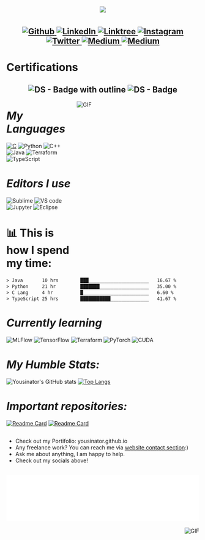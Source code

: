 <h1 align="center">
  <a href="https://git.io/typing-svg">
    <img src="https://readme-typing-svg.herokuapp.com/?lines=Hello,+There!+👋;I+am+Yousinator+🤖....;AI+Engineer;Certified+Data+Scientist;Check+out+my+latest+work;Yousinator/PrismaML&center=true&size=30&color=149414">
  </a>
</h1>

<h2 align="center">
  <a href="https://github.com/Yousinator" target="_blank">
    <img alt="Github" src="https://img.shields.io/badge/GitHub-%2312100E.svg?&style=for-the-badge&logo=Github&logoColor=white" />
  </a>
  
  <a href="https://www.linkedin.com/in/yousef-musabeh/" target="_blank">
    <img alt="LinkedIn" src="https://img.shields.io/badge/linkedin-%230077B5.svg?&style=for-the-badge&logo=linkedin&logoColor=white">
    </a>
  
  <a href="https://linktr.ee/yousef_musabeh" target="_blank">
    <img alt="Linktree" src="https://img.shields.io/badge/-Linktree-black?style=for-the-badge&logo=linktree">
    </a>
  
  <a href="https://www.instagram.com/yousinator0x01/" target="_blank">
    <img alt="Instagram" src="https://img.shields.io/badge/-Instagram-blueviolet?style=for-the-badge&logo=instagram">
    </a>
  
  <a href="https://twitter.com/OverpoweredOG_" target="_blank">
    <img alt="Twitter" src="https://img.shields.io/badge/twitter-%231DA1F2.svg?&style=for-the-badge&logo=twitter&logoColor=white">
    </a>
  
  <a href="https://medium.com/@y.omusabeh/about" target="_blank">
    <img alt="Medium" src="https://img.shields.io/badge/medium-%2312100E.svg?&style=for-the-badge&logo=medium&logoColor=white" />
  </a>
  
  <a href="https://yousinator.github.io/" target="_blank">
    <img alt="Medium" src="https://img.shields.io/badge/my%20portfolio-orange?&style=for-the-badge&logo=" />
  </a>

  </h2>

# **Certifications**

<h2 align="center">
<img width="98" alt="DS - Badge with outline" src="https://github.com/Yousinator/Yousinator/assets/113384687/4950d7d2-bf04-4b7f-8b1a-6647c1e3a686"> <img width="98" alt="DS - Badge" src="https://github.com/Yousinator/Yousinator/assets/113384687/3e9b2467-c6ef-4517-a48c-eae7e8ae97c9">


  </h2>


<img align="right" alt="GIF" src="https://i.pinimg.com/originals/23/a9/ca/23a9caf9229d9a4be0705d61730fabda.gif" height = 440px width = 320px />  
 

# ***My Languages***  

<a href="https://github.com/Yousinator/FOC" ><img alt="C" src="https://img.shields.io/badge/-Language-blue?style=for-the-badge&logo=c"></a> <img alt="Python" src="https://img.shields.io/badge/-Python%20-yellow?style=for-the-badge&logo=python" /> <img alt="C++" src="https://img.shields.io/badge/-C++-blue?style=for-the-badge&logo=cplusplus" /> <img alt="Java" src="https://img.shields.io/badge/-Java-red?style=for-the-badge&logo=openjdk" /> <img alt="Terraform" src="https://img.shields.io/badge/-Terraform-white?style=for-the-badge&logo=terraform" />  <img alt="TypeScript" src="https://img.shields.io/badge/-TypeScript-blue?style=for-the-badge&logo=typescript&logoColor=white" />

# ***Editors I use***

<img alt="Sublime" src="https://img.shields.io/badge/-Sublime-black?style=for-the-badge&logo=sublime"> <img alt="VS code" src="https://img.shields.io/badge/-Visual%20Studio%20Code-blue?style=for-the-badge&logo=visualstudiocode"> <img alt="Jupyter" src="https://img.shields.io/badge/-Jupyter-white?style=for-the-badge&logo=jupyter"> <img alt="Eclipse" src="https://img.shields.io/badge/-Eclipse-purple?style=for-the-badge&logo=eclipse">

# 📊 **This is how I spend my time:**
<!--START_SECTION:waka-->

```text
> Java       10 hrs        ███______________________   16.67 %
> Python     21 hr         ███████__________________   35.00 %
> C Lang     4 hr          █________________________   6.60 %
> TypeScript 25 hrs        ███████████______________   41.67 %
```


# ***Currently learning***

<img alt="MLFlow" src="https://img.shields.io/badge/-MLFlow-white?style=for-the-badge&logo=mlflow"> <img alt="TensorFlow" src="https://img.shields.io/badge/-TensorFlow-white?style=for-the-badge&logo=tensorflow">  <img alt="Terraform" src="https://img.shields.io/badge/-Terraform-white?style=for-the-badge&logo=terraform" /> <img alt="PyTorch" src="https://img.shields.io/badge/-Pytorch-white?style=for-the-badge&logo=pytorch"> <img alt="CUDA" src="https://img.shields.io/badge/-CUDA-green?style=for-the-badge&logo=nvidea"> 


# ***My Humble Stats:***

![Yousinator's GitHub stats](https://github-readme-stats.vercel.app/api?username=Yousinator&show_icons=true&theme=dark&hide=prs,issues)
[![Top Langs](https://github-readme-stats.vercel.app/api/top-langs/?username=Yousinator&theme=dark)](https://github.com/anuraghazra/github-readme-stats)


# ***Important repositories:***

[![Readme Card](https://github-readme-stats.vercel.app/api/pin/?username=Yousinator&repo=PrismaML&theme=dark)](https://github.com/Yousinator/PrismaML)
[![Readme Card](https://github-readme-stats.vercel.app/api/pin/?username=Yousinator&repo=MarioMaster&theme=dark)](https://github.com/Yousinator/MarioMaster)
##

-  Check out my Portifolio: yousinator.github.io
-  Any freelance work? You can reach me via [website contact section](https://yousinator.github.io/#contact):)
-  Ask me about anything, I am happy to help.
-  Check out my socials above!
  
##

<img height="120" alt="Thanks for visiting me" width="100%" src="https://raw.githubusercontent.com/Yousinator/Yousinator.github.io/main/public/profileFooter.svg" />
<p align="center">  
<img align="right" alt="GIF" src="http://ivis.net/newwebsite/esurvillence/wp-content/uploads/2019/04/footer.gif"/>  
